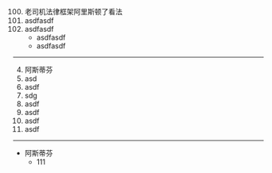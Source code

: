 
100. 老司机法律框架阿里斯顿了看法
101. asdfasdf
102.  asdfasdf
      *  asdfasdf
      *  asdfasdf

--------
4. 阿斯蒂芬
5. asd
6. asdf
7. sdg
8. asdf
9. asdf
10. asdf
11. asdf
--------
*  阿斯蒂芬
   *  111
    
